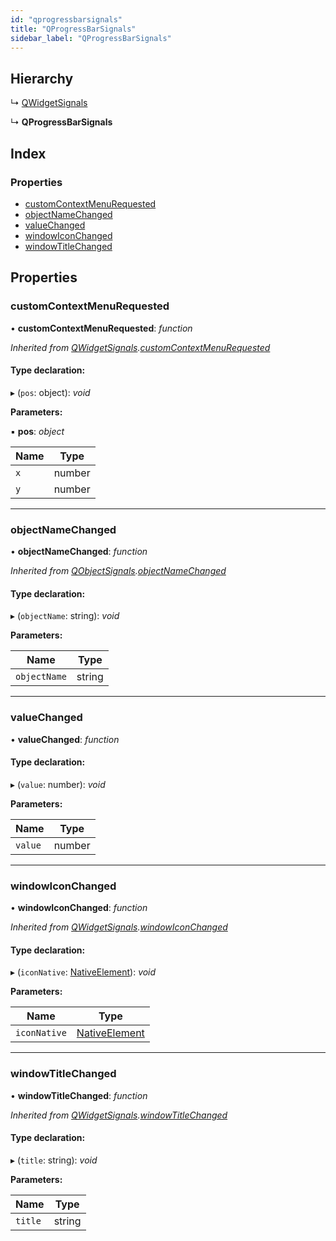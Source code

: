 ```yaml
---
id: "qprogressbarsignals"
title: "QProgressBarSignals"
sidebar_label: "QProgressBarSignals"
---
```


## Hierarchy

  ↳ [QWidgetSignals](qwidgetsignals.md)

  ↳ **QProgressBarSignals**

## Index

### Properties

* [customContextMenuRequested](qprogressbarsignals.md#customcontextmenurequested)
* [objectNameChanged](qprogressbarsignals.md#objectnamechanged)
* [valueChanged](qprogressbarsignals.md#valuechanged)
* [windowIconChanged](qprogressbarsignals.md#windowiconchanged)
* [windowTitleChanged](qprogressbarsignals.md#windowtitlechanged)

## Properties

###  customContextMenuRequested

• **customContextMenuRequested**: *function*

*Inherited from [QWidgetSignals](qwidgetsignals.md).[customContextMenuRequested](qwidgetsignals.md#customcontextmenurequested)*

#### Type declaration:

▸ (`pos`: object): *void*

**Parameters:**

▪ **pos**: *object*

Name | Type |
------ | ------ |
`x` | number |
`y` | number |

___

###  objectNameChanged

• **objectNameChanged**: *function*

*Inherited from [QObjectSignals](qobjectsignals.md).[objectNameChanged](qobjectsignals.md#objectnamechanged)*

#### Type declaration:

▸ (`objectName`: string): *void*

**Parameters:**

Name | Type |
------ | ------ |
`objectName` | string |

___

###  valueChanged

• **valueChanged**: *function*

#### Type declaration:

▸ (`value`: number): *void*

**Parameters:**

Name | Type |
------ | ------ |
`value` | number |

___

###  windowIconChanged

• **windowIconChanged**: *function*

*Inherited from [QWidgetSignals](qwidgetsignals.md).[windowIconChanged](qwidgetsignals.md#windowiconchanged)*

#### Type declaration:

▸ (`iconNative`: [NativeElement](../globals.md#nativeelement)): *void*

**Parameters:**

Name | Type |
------ | ------ |
`iconNative` | [NativeElement](../globals.md#nativeelement) |

___

###  windowTitleChanged

• **windowTitleChanged**: *function*

*Inherited from [QWidgetSignals](qwidgetsignals.md).[windowTitleChanged](qwidgetsignals.md#windowtitlechanged)*

#### Type declaration:

▸ (`title`: string): *void*

**Parameters:**

Name | Type |
------ | ------ |
`title` | string |
